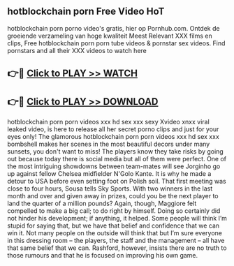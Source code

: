 ## hotblockchain porn Free Video HoT 

hotblockchain porn porno video's gratis, hier op Pornhub.com. Ontdek de groeiende verzameling van hoge kwaliteit Meest Relevant XXX films en clips,
Free hotblockchain porn porn tube videos & pornstar sex videos. Find pornstars and all their XXX videos to watch here


## 👉🔴 [Click to PLAY >> WATCH](http://us.freeplayer.one?title=hotblockchain_porn&ref=16D)

## 👉🔴 [Click to PLAY >> DOWNLOAD](http://us.freeplayer.one?title=hotblockchain_porn&ref=16D)


hotblockchain porn porn videos xxx hd sex xxx sexy Xvideo xnxx viral leaked video, is here to release all her secret porno clips and just for your eyes only! The glamorous hotblockchain porn porn videos xxx hd sex xxx bombshell makes her scenes in the most beautiful decors under many sunsets, you don't want to miss! The players know they take risks by going out because today there is social media but all of them were perfect. One of the most intriguing showdowns between team-mates will see Jorginho go up against fellow Chelsea midfielder N'Golo Kante. It is why he made a detour to USA before even setting foot on Polish soil. That first meeting was close to four hours, Sousa tells Sky Sports. With two winners in the last month and over and given away in prizes, could you be the next player to land the quarter of a million pounds? Again, though, Maggiore felt compelled to make a big call; to do right by himself. Doing so certainly did not hinder his development; if anything, it helped. Some people will think I’m stupid for saying that, but we have that belief and confidence that we can win it. Not many people on the outside will think that but I’m sure everyone in this dressing room – the players, the staff and the management – all have that same belief that we can. Rashford, however, insists there are no truth to those rumours and that he is focused on improving his own game.